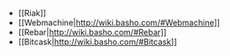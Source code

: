 * [[Riak]]
* [[Webmachine|http://wiki.basho.com/#Webmachine]]
* [[Rebar|http://wiki.basho.com/#Rebar]]
* [[Bitcask|http://wiki.basho.com/#Bitcask]]

